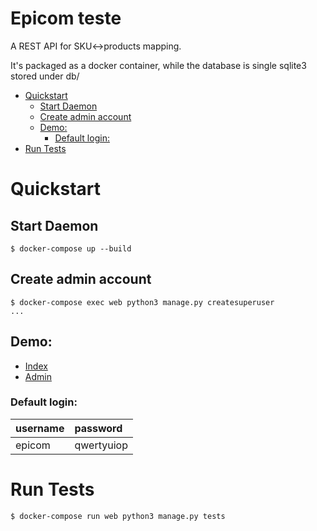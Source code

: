 Epicom teste
============

A REST API for SKU<->products mapping.

It's packaged as a docker container, while the database is single sqlite3 stored under db/

- [Quickstart](#quickstart)
    - [Start Daemon](#start-daemon)
    - [Create admin account](#create-admin-account)
    - [Demo:](#demo)
        - [Default login:](#default-login)
- [Run Tests](#run-tests)

# Quickstart
## Start Daemon
    $ docker-compose up --build

## Create admin account
    $ docker-compose exec web python3 manage.py createsuperuser
    ...

## Demo:
  - [Index](http://localhost:8000)
  - [Admin](http://localhost:8000/admin)

### Default login: 

|username |password  |
|:------- |:-------  |
|epicom   |qwertyuiop|

# Run Tests

    $ docker-compose run web python3 manage.py tests